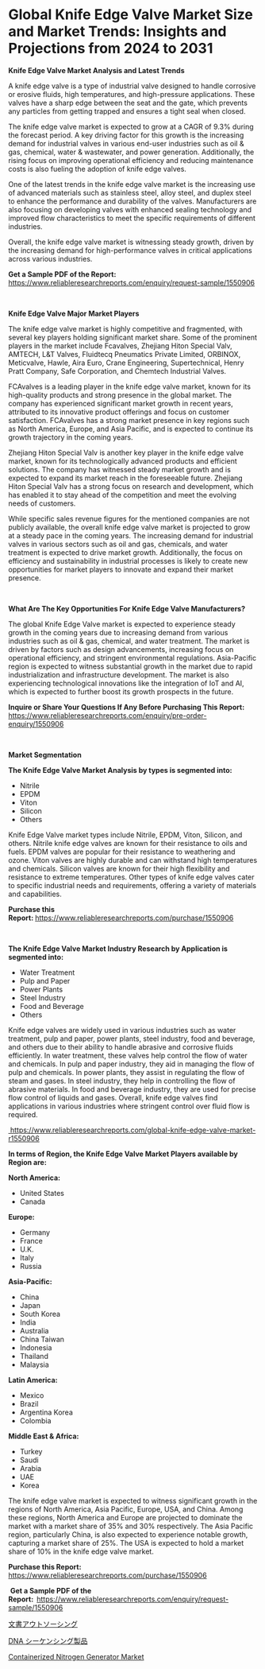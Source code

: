 <p><h1>Global Knife Edge Valve Market Size and Market Trends: Insights and Projections from 2024 to 2031</h1></p><p><strong>Knife Edge Valve Market Analysis and Latest Trends</strong></p>
<p><p>A knife edge valve is a type of industrial valve designed to handle corrosive or erosive fluids, high temperatures, and high-pressure applications. These valves have a sharp edge between the seat and the gate, which prevents any particles from getting trapped and ensures a tight seal when closed.</p><p>The knife edge valve market is expected to grow at a CAGR of 9.3% during the forecast period. A key driving factor for this growth is the increasing demand for industrial valves in various end-user industries such as oil & gas, chemical, water & wastewater, and power generation. Additionally, the rising focus on improving operational efficiency and reducing maintenance costs is also fueling the adoption of knife edge valves.</p><p>One of the latest trends in the knife edge valve market is the increasing use of advanced materials such as stainless steel, alloy steel, and duplex steel to enhance the performance and durability of the valves. Manufacturers are also focusing on developing valves with enhanced sealing technology and improved flow characteristics to meet the specific requirements of different industries.</p><p>Overall, the knife edge valve market is witnessing steady growth, driven by the increasing demand for high-performance valves in critical applications across various industries.</p></p>
<p><strong>Get a Sample PDF of the Report:&nbsp;</strong> <a href="https://www.reliableresearchreports.com/enquiry/request-sample/1550906">https://www.reliableresearchreports.com/enquiry/request-sample/1550906</a></p>
<p>&nbsp;</p>
<p><strong>Knife Edge Valve Major Market Players</strong></p>
<p><p>The knife edge valve market is highly competitive and fragmented, with several key players holding significant market share. Some of the prominent players in the market include Fcavalves, Zhejiang Hiton Special Valv, AMTECH, L&T Valves, Fluidtecq Pneumatics Private Limited, ORBINOX, Meticvalve, Hawle, Aira Euro, Crane Engineering, Supertechnical, Henry Pratt Company, Safe Corporation, and Chemtech Industrial Valves.</p><p>FCAvalves is a leading player in the knife edge valve market, known for its high-quality products and strong presence in the global market. The company has experienced significant market growth in recent years, attributed to its innovative product offerings and focus on customer satisfaction. FCAvalves has a strong market presence in key regions such as North America, Europe, and Asia Pacific, and is expected to continue its growth trajectory in the coming years.</p><p>Zhejiang Hiton Special Valv is another key player in the knife edge valve market, known for its technologically advanced products and efficient solutions. The company has witnessed steady market growth and is expected to expand its market reach in the foreseeable future. Zhejiang Hiton Special Valv has a strong focus on research and development, which has enabled it to stay ahead of the competition and meet the evolving needs of customers.</p><p>While specific sales revenue figures for the mentioned companies are not publicly available, the overall knife edge valve market is projected to grow at a steady pace in the coming years. The increasing demand for industrial valves in various sectors such as oil and gas, chemicals, and water treatment is expected to drive market growth. Additionally, the focus on efficiency and sustainability in industrial processes is likely to create new opportunities for market players to innovate and expand their market presence.</p></p>
<p>&nbsp;</p>
<p><strong>What Are The Key Opportunities For Knife Edge Valve Manufacturers?</strong></p>
<p><p>The global Knife Edge Valve market is expected to experience steady growth in the coming years due to increasing demand from various industries such as oil & gas, chemical, and water treatment. The market is driven by factors such as design advancements, increasing focus on operational efficiency, and stringent environmental regulations. Asia-Pacific region is expected to witness substantial growth in the market due to rapid industrialization and infrastructure development. The market is also experiencing technological innovations like the integration of IoT and AI, which is expected to further boost its growth prospects in the future.</p></p>
<p><strong>Inquire or Share Your Questions If Any Before Purchasing This Report:</strong> <a href="https://www.reliableresearchreports.com/enquiry/pre-order-enquiry/1550906">https://www.reliableresearchreports.com/enquiry/pre-order-enquiry/1550906</a></p>
<p>&nbsp;</p>
<p><strong>Market Segmentation</strong></p>
<p><strong>The Knife Edge Valve Market Analysis by types is segmented into:</strong></p>
<p><ul><li>Nitrile</li><li>EPDM</li><li>Viton</li><li>Silicon</li><li>Others</li></ul></p>
<p><p>Knife Edge Valve market types include Nitrile, EPDM, Viton, Silicon, and others. Nitrile knife edge valves are known for their resistance to oils and fuels. EPDM valves are popular for their resistance to weathering and ozone. Viton valves are highly durable and can withstand high temperatures and chemicals. Silicon valves are known for their high flexibility and resistance to extreme temperatures. Other types of knife edge valves cater to specific industrial needs and requirements, offering a variety of materials and capabilities.</p></p>
<p><strong>Purchase this Report:&nbsp;</strong><a href="https://www.reliableresearchreports.com/purchase/1550906">https://www.reliableresearchreports.com/purchase/1550906</a></p>
<p>&nbsp;</p>
<p><strong>The Knife Edge Valve Market Industry Research by Application is segmented into:</strong></p>
<p><ul><li>Water Treatment</li><li>Pulp and Paper</li><li>Power Plants</li><li>Steel Industry</li><li>Food and Beverage</li><li>Others</li></ul></p>
<p><p>Knife edge valves are widely used in various industries such as water treatment, pulp and paper, power plants, steel industry, food and beverage, and others due to their ability to handle abrasive and corrosive fluids efficiently. In water treatment, these valves help control the flow of water and chemicals. In pulp and paper industry, they aid in managing the flow of pulp and chemicals. In power plants, they assist in regulating the flow of steam and gases. In steel industry, they help in controlling the flow of abrasive materials. In food and beverage industry, they are used for precise flow control of liquids and gases. Overall, knife edge valves find applications in various industries where stringent control over fluid flow is required.</p></p>
<p><a href="https://www.reliableresearchreports.com/global-knife-edge-valve-market-r1550906">&nbsp;https://www.reliableresearchreports.com/global-knife-edge-valve-market-r1550906</a></p>
<p><strong>In terms of Region, the Knife Edge Valve Market Players available by Region are:</strong></p>
<p>
    <p> <strong> North America: </strong>
        <ul>
            <li>United States</li>
            <li>Canada</li>
        </ul>
        </p> 
    <p> <strong> Europe: </strong>
        <ul>
            <li>Germany</li>
            <li>France</li>
            <li>U.K.</li>
            <li>Italy</li>
            <li>Russia</li>
        </ul>
        </p> 
    <p> <strong> Asia-Pacific: </strong>
        <ul>
            <li>China</li>
            <li>Japan</li>
            <li>South Korea</li>
            <li>India</li>
            <li>Australia</li>
            <li>China Taiwan</li>
            <li>Indonesia</li>
            <li>Thailand</li>
            <li>Malaysia</li>
        </ul>
        </p> 
    <p> <strong> Latin America: </strong>
        <ul>
            <li>Mexico</li>
            <li>Brazil</li>
            <li>Argentina Korea</li>
            <li>Colombia</li>
        </ul>
        </p> 
    <p> <strong> Middle East & Africa: </strong>
        <ul>
            <li>Turkey</li>
            <li>Saudi</li>
            <li>Arabia</li>
            <li>UAE</li>
            <li>Korea</li>
        </ul>
    </p>
    </p>
<p><p>The knife edge valve market is expected to witness significant growth in the regions of North America, Asia Pacific, Europe, USA, and China. Among these regions, North America and Europe are projected to dominate the market with a market share of 35% and 30% respectively. The Asia Pacific region, particularly China, is also expected to experience notable growth, capturing a market share of 25%. The USA is expected to hold a market share of 10% in the knife edge valve market.</p></p>
<p><strong>Purchase this Report: </strong><a href="https://www.reliableresearchreports.com/purchase/1550906">https://www.reliableresearchreports.com/purchase/1550906</a></p>
<p>&nbsp;<strong>Get a Sample PDF of the Report:&nbsp;&nbsp;</strong><a href="https://www.reliableresearchreports.com/enquiry/request-sample/1550906">https://www.reliableresearchreports.com/enquiry/request-sample/1550906</a></p>
<p><strong></strong></p>
<p><p><a href="https://github.com/RodHoppe07/Market-Research-Report-List-1/blob/main/800360627182.md">文書アウトソーシング</a></p><p><a href="https://github.com/laurenreichert/Market-Research-Report-List-1/blob/main/991160327181.md">DNA シーケンシング製品</a></p><p><a href="https://github.com/mbisetmhermsr/Market-Research-Report-List-2/blob/main/containerized-nitrogen-generator-market.md">Containerized Nitrogen Generator Market</a></p></p>